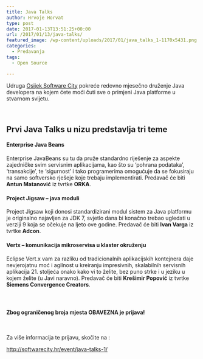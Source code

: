 ```yaml
---
title: Java Talks
author: Hrvoje Horvat
type: post
date: 2017-01-13T13:51:25+00:00
url: /2017/01/13/java-talks/
featured_image: /wp-content/uploads/2017/01/java_talks_1-1170x5431.png
categories:
  - Predavanja
tags:
  - Open Source

---
```

Udruga [Osijek Software City][1] pokreće redovno mjesečno druženje Java developera na kojem ćete moći čuti sve o primjeni Java platforme u stvarnom svijetu.

&nbsp;

## Prvi Java Talks u nizu predstavlja tri teme

#### 

#### Enterprise Java Beans

Enterprise JavaBeans su tu da pruže standardno riješenje za aspekte zajedničke svim servisnim aplikacijama, kao što su ‘pohrana podataka’, ‘transakcije’, te ‘sigurnost’ i tako programerima omogućuje da se fokusiraju na samo softversko rješeje koje trebaju implementirati. Predavač će biti **Antun Matanović** iz tvrtke **ORKA**.

#### 

#### Project Jigsaw – java moduli

Project Jigsaw koji donosi standardizirani modul sistem za Java platformu je originalno najavljen za JDK 7, svjetlo dana bi konačno trebao ugledati u verziji 9 koja se očekuje na ljeto ove godine. Predavač će biti **Ivan Varga** iz tvrtke **Adcon**.

#### 

#### Vertx – komunikacija mikroservisa u klaster okruženju

Eclipse Vert.x vam za razliku od tradicionalnih aplikacijskih kontejnera daje nevjerojatnu moć i agilnost u kreiranju impresivnih, skalabilnih servisnih aplikacija 21. stoljeća onako kako vi to želite, bez puno strke i u jeziku u kojem želite (u Javi naravno). Predavač će biti **Krešimir Popović** iz tvrtke **Siemens Convergence Creators**.

#### 

&nbsp;

#### Zbog ograničenog broja mjesta OBAVEZNA je prijava!

&nbsp;

Za više informacija te prijavu, skočite na :

<http://softwarecity.hr/event/java-talks-1/>

 [1]: http://softwarecity.hr/